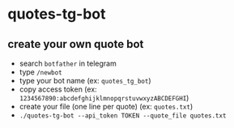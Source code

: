 # quotes-tg-bot

## create your own quote bot
- search `botfather` in telegram
- type `/newbot`
- type your bot name (ex: `quotes_tg_bot`)
- copy access token (ex: `1234567890:abcdefghijklmnopqrstuvwxyzABCDEFGHI`)
- create your file (one line per quote) (ex: `quotes.txt`)
- `./quotes-tg-bot --api_token TOKEN --quote_file quotes.txt
`
